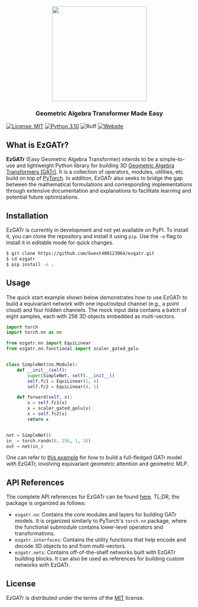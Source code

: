 <html>
    <h1 align="center">
      <img src="https://raw.githubusercontent.com/Guest400123064/ezgatr/refs/heads/main/docs/images/ezgatr_logo.png" width="256"/>
    </h1>
    <h3 align="center">
      Geometric Algebra Transformer Made Easy
    </h3>
</html>

[![License: MIT](https://img.shields.io/badge/License-MIT-yellow.svg)](https://opensource.org/licenses/MIT)
[![Python 3.10](https://img.shields.io/badge/python-%203.10%20|%203.11%20|%203.12-blue.svg)](https://www.python.org/downloads/release/python-3100/)
![Ruff](https://img.shields.io/endpoint?url=https://raw.githubusercontent.com/astral-sh/ruff/main/assets/badge/v2.json)
[![Website](https://img.shields.io/website?label=documentation&up_message=online&url=https%3A%2F%2Fguest400123064.github.io/ezgatr)](https://guest400123064.github.io/ezgatr/ezgatr.html)

## What is EzGATr?
**EzGATr** (Easy Geometric Algebra Transformer) intends to be a simple-to-use and lightweight Python library for building 3D [Geometric Algebra Transformers (GATr)](https://arxiv.org/abs/2305.18415). It is a collection of operators, modules, utilities, etc. build on top of [PyTorch](https://pytorch.org/). In addition, EzGATr also seeks to bridge the gap between the mathematical formulations and corresponding implementations through extensive documentation and explanations to facilitate learning and potential future optimizations.

## Installation
EzGATr is currently in development and not yet available on PyPI. To install it, you can clone the repository and install it using `pip`. Use the `-e` flag to install it in editable mode for quick changes.

```bash
$ git clone https://github.com/Guest400123064/ezgatr.git
$ cd ezgatr
$ pip install -e .
```

## Usage
The quick start example shown below demonstrates how to use EzGATr to build a equivariant network with one input/output channel (e.g., a point cloud) and four hidden channels. The mock input data contains a batch of eight samples, each with 256 3D objects embedded as multi-vectors.

```python
import torch
import torch.nn as nn

from ezgatr.nn import EquiLinear
from ezgatr.nn.functional import scaler_gated_gelu


class SimpleNet(nn.Module):
    def __init__(self):
        super(SimpleNet, self).__init__()
        self.fc1 = EquiLinear(1, 4)
        self.fc2 = EquiLinear(4, 1)

    def forward(self, x):
        x = self.fc1(x)
        x = scaler_gated_gelu(x)
        x = self.fc2(x)
        return x


net = SimpleNet()
in_ = torch.randn(8, 256, 1, 16)
out = net(in_)
```

One can refer to [this example](src/ezgatr/nets/mv_only_gatr.py) for how to build a full-fledged GATr model with EzGATr, involving equivariant geometric attention and geometric MLP.

## API References
The complete API references for EzGATr can be found [here](https://guest400123064.github.io/ezgatr/ezgatr.html). TL;DR, the package is organized as follows:

* `ezgatr.nn`: Contains the core modules and layers for building GATr models. It is organized similarly to PyTorch's `torch.nn` package, where the functional submodule contains lower-level operators and transformations.
* `ezgatr.interfaces`: Contains the utility functions that help encode and decode 3D objects to and from multi-vectors.
* `ezgatr.nets`: Contains off-of-the-shelf networks built with EzGATr building blocks. It can also be used as references for building custom networks with EzGATr.

## License
EzGATr is distributed under the terms of the [MIT](https://opensource.org/licenses/MIT) license.
